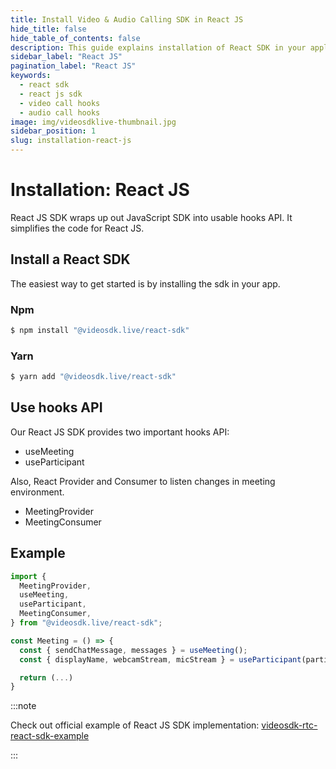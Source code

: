 ```yaml
---
title: Install Video & Audio Calling SDK in React JS
hide_title: false
hide_table_of_contents: false
description: This guide explains installation of React SDK in your application. it uses react hooks to simplify installation steps.
sidebar_label: "React JS"
pagination_label: "React JS"
keywords:
  - react sdk
  - react js sdk
  - video call hooks
  - audio call hooks
image: img/videosdklive-thumbnail.jpg
sidebar_position: 1
slug: installation-react-js
---
```


# Installation: React JS
React JS SDK wraps up out JavaScript SDK into usable hooks API. It simplifies the code for React JS.

## Install a React SDK

The easiest way to get started is by installing the sdk in your app.

### Npm
```js
$ npm install "@videosdk.live/react-sdk"
```
### Yarn
```js
$ yarn add "@videosdk.live/react-sdk"
```

## Use hooks API
Our React JS SDK provides two important hooks API:
- useMeeting
- useParticipant

Also, React Provider and Consumer to listen changes in meeting environment. 
- MeetingProvider
- MeetingConsumer

## Example
```js title="Example: using React JS SDK"
import {
  MeetingProvider,
  useMeeting,
  useParticipant,
  MeetingConsumer,
} from "@videosdk.live/react-sdk";

const Meeting = () => {
  const { sendChatMessage, messages } = useMeeting();
  const { displayName, webcamStream, micStream } = useParticipant(participantId);

  return (...)
}

```
:::note

Check out official example of React JS SDK implementation: [videosdk-rtc-react-sdk-example](https://github.com/videosdk-live/videosdk-rtc-react-sdk-example)

:::
